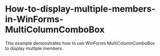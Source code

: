 # How-to-display-multiple-members-in-WinForms-MultiColumnComboBox
This example demonstrates how to use WinForms MultiColumnComboBox to display multiple members.

